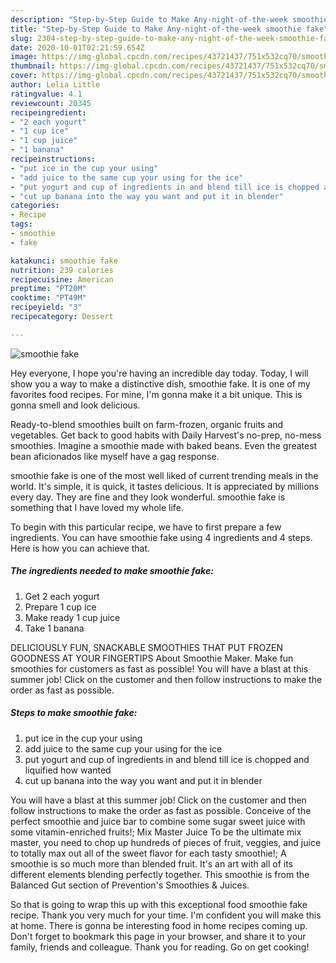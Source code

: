```yaml
---
description: "Step-by-Step Guide to Make Any-night-of-the-week smoothie fake"
title: "Step-by-Step Guide to Make Any-night-of-the-week smoothie fake"
slug: 2304-step-by-step-guide-to-make-any-night-of-the-week-smoothie-fake
date: 2020-10-01T02:21:59.654Z
image: https://img-global.cpcdn.com/recipes/43721437/751x532cq70/smoothie-fake-recipe-main-photo.jpg
thumbnail: https://img-global.cpcdn.com/recipes/43721437/751x532cq70/smoothie-fake-recipe-main-photo.jpg
cover: https://img-global.cpcdn.com/recipes/43721437/751x532cq70/smoothie-fake-recipe-main-photo.jpg
author: Lelia Little
ratingvalue: 4.1
reviewcount: 20345
recipeingredient:
- "2 each yogurt"
- "1 cup ice"
- "1 cup juice"
- "1 banana"
recipeinstructions:
- "put ice in the cup your using"
- "add juice to the same cup your using for the ice"
- "put yogurt and cup of ingredients in and blend till ice is chopped and liquified how wanted"
- "cut up banana into the way you want and put it in blender"
categories:
- Recipe
tags:
- smoothie
- fake

katakunci: smoothie fake 
nutrition: 239 calories
recipecuisine: American
preptime: "PT20M"
cooktime: "PT49M"
recipeyield: "3"
recipecategory: Dessert

---
```



![smoothie fake](https://img-global.cpcdn.com/recipes/43721437/751x532cq70/smoothie-fake-recipe-main-photo.jpg)

Hey everyone, I hope you're having an incredible day today. Today, I will show you a way to make a distinctive dish, smoothie fake. It is one of my favorites food recipes. For mine, I'm gonna make it a bit unique. This is gonna smell and look delicious.

Ready-to-blend smoothies built on farm-frozen, organic fruits and vegetables. Get back to good habits with Daily Harvest&#39;s no-prep, no-mess smoothies. Imagine a smoothie made with baked beans. Even the greatest bean aficionados like myself have a gag response.

smoothie fake is one of the most well liked of current trending meals in the world. It's simple, it is quick, it tastes delicious. It is appreciated by millions every day. They are fine and they look wonderful. smoothie fake is something that I have loved my whole life.


To begin with this particular recipe, we have to first prepare a few ingredients. You can have smoothie fake using 4 ingredients and 4 steps. Here is how you can achieve that.

<!--inarticleads1-->

##### The ingredients needed to make smoothie fake:

1. Get 2 each yogurt
1. Prepare 1 cup ice
1. Make ready 1 cup juice
1. Take 1 banana


DELICIOUSLY FUN, SNACKABLE SMOOTHIES THAT PUT FROZEN GOODNESS AT YOUR FINGERTIPS About Smoothie Maker. Make fun smoothies for customers as fast as possible! You will have a blast at this summer job! Click on the customer and then follow instructions to make the order as fast as possible. 

<!--inarticleads2-->

##### Steps to make smoothie fake:

1. put ice in the cup your using
1. add juice to the same cup your using for the ice
1. put yogurt and cup of ingredients in and blend till ice is chopped and liquified how wanted
1. cut up banana into the way you want and put it in blender


You will have a blast at this summer job! Click on the customer and then follow instructions to make the order as fast as possible. Conceive of the perfect smoothie and juice bar to combine some sugar sweet juice with some vitamin-enriched fruits!; Mix Master Juice To be the ultimate mix master, you need to chop up hundreds of pieces of fruit, veggies, and juice to totally max out all of the sweet flavor for each tasty smoothie!; A smoothie is so much more than blended fruit. It&#39;s an art with all of its different elements blending perfectly together. This smoothie is from the Balanced Gut section of Prevention&#39;s Smoothies &amp; Juices. 

So that is going to wrap this up with this exceptional food smoothie fake recipe. Thank you very much for your time. I'm confident you will make this at home. There is gonna be interesting food in home recipes coming up. Don't forget to bookmark this page in your browser, and share it to your family, friends and colleague. Thank you for reading. Go on get cooking!
